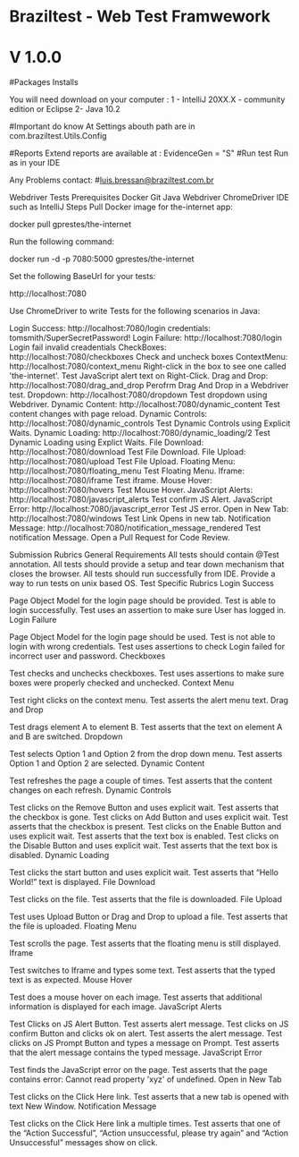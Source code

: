 # Braziltest - Web Test Framwework
# V 1.0.0

#Packages Installs
 
 You will need download on your computer :
  1 - IntelliJ 20XX.X - community edition or Eclipse
  2- Java 10.2
  
 #Important do know
 At Settings abouth path are in 
 com.braziltest.Utils.Config
 
 #Reports
   Extend reports are available at : EvidenceGen = "S"
 #Run test
 Run as in your IDE
 
 Any Problems contact:
 #luis.bressan@braziltest.com.br
 
 
 Webdriver Tests
 Prerequisites
 Docker
 Git
 Java
 Webdriver
 ChromeDriver
 IDE such as IntelliJ
 Steps
 Pull Docker image for the-internet app:
 
 docker pull gprestes/the-internet
 
 Run the following command:
 
 docker run -d -p 7080:5000 gprestes/the-internet
 
 Set the following BaseUrl for your tests:
 
 http://localhost:7080
 
 Use ChromeDriver to write Tests for the following scenarios in Java:
 
 Login Success: http://localhost:7080/login credentials: tomsmith/SuperSecretPassword!
 Login Failure: http://localhost:7080/login Login fail invalid creadentials
 CheckBoxes: http://localhost:7080/checkboxes Check and uncheck boxes
 ContextMenu: http://localhost:7080/context_menu Right-click in the box to see one called 'the-internet'. Test JavaScript alert text on Right-Click.
 Drag and Drop: http://localhost:7080/drag_and_drop Perofrm Drag And Drop in a Webdriver test.
 Dropdown: http://localhost:7080/dropdown Test dropdown using Webdriver.
 Dynamic Content: http://localhost:7080/dynamic_content Test content changes with page reload.
 Dynamic Controls: http://localhost:7080/dynamic_controls Test Dynamic Controls using Explicit Waits.
 Dynamic Loading: http://localhost:7080/dynamic_loading/2 Test Dynamic Loading using Explict Waits.
 File Download: http://localhost:7080/download Test File Download.
 File Upload: http://localhost:7080/upload Test File Upload.
 Floating Menu: http://localhost:7080/floating_menu Test Floating Menu.
 Iframe: http://localhost:7080/iframe Test iframe.
 Mouse Hover: http://localhost:7080/hovers Test Mouse Hover.
 JavaScript Alerts: http://localhost:7080/javascript_alerts Test confirm JS Alert.
 JavaScript Error: http://localhost:7080/javascript_error Test JS error.
 Open in New Tab: http://localhost:7080/windows Test Link Opens in new tab.
 Notification Message: http://localhost:7080/notification_message_rendered Test notification Message.
 Open a Pull Request for Code Review.
 
 Submission Rubrics
 General Requirements
 All tests should contain @Test annotation.
 All tests should provide a setup and tear down mechanism that closes the browser.
 All tests should run successfully from IDE. Provide a way to run tests on unix based OS.
 Test Specific Rubrics
 Login Success
 
 Page Object Model for the login page should be provided.
 Test is able to login successfully.
 Test uses an assertion to make sure User has logged in.
 Login Failure
 
 Page Object Model for the login page should be used.
 Test is not able to login with wrong credentials.
 Test uses assertions to check Login failed for incorrect user and password.
 Checkboxes
 
 Test checks and unchecks checkboxes.
 Test uses assertions to make sure boxes were properly checked and unchecked.
 Context Menu
 
 Test right clicks on the context menu.
 Test asserts the alert menu text.
 Drag and Drop
 
 Test drags element A to element B.
 Test asserts that the text on element A and B are switched.
 Dropdown
 
 Test selects Option 1 and Option 2 from the drop down menu.
 Test asserts Option 1 and Option 2 are selected.
 Dynamic Content
 
 Test refreshes the page a couple of times.
 Test asserts that the content changes on each refresh.
 Dynamic Controls
 
 Test clicks on the Remove Button and uses explicit wait.
 Test asserts that the checkbox is gone.
 Test clicks on Add Button and uses explicit wait.
 Test asserts that the checkbox is present.
 Test clicks on the Enable Button and uses explicit wait.
 Test asserts that the text box is enabled.
 Test clicks on the Disable Button and uses explicit wait.
 Test asserts that the text box is disabled.
 Dynamic Loading
 
 Test clicks the start button and uses explicit wait.
 Test asserts that “Hello World!” text is displayed.
 File Download
 
 Test clicks on the file.
 Test asserts that the file is downloaded.
 File Upload
 
 Test uses Upload Button or Drag and Drop to upload a file.
 Test asserts that the file is uploaded.
 Floating Menu
 
 Test scrolls the page.
 Test asserts that the floating menu is still displayed.
 Iframe
 
 Test switches to Iframe and types some text.
 Test asserts that the typed text is as expected.
 Mouse Hover
 
 Test does a mouse hover on each image.
 Test asserts that additional information is displayed for each image.
 JavaScript Alerts
 
 Test Clicks on JS Alert Button.
 Test asserts alert message.
 Test clicks on JS confirm Button and clicks ok on alert.
 Test asserts the alert message.
 Test clicks on JS Prompt Button and types a message on Prompt.
 Test asserts that the alert message contains the typed message.
 JavaScript Error
 
 Test finds the JavaScript error on the page.
 Test asserts that the page contains error: Cannot read property 'xyz' of undefined.
 Open in New Tab
 
 Test clicks on the Click Here link.
 Test asserts that a new tab is opened with text New Window.
 Notification Message
 
 Test clicks on the Click Here link a multiple times.
 Test asserts that one of the “Action Successful”, “Action unsuccessful, please try again” and “Action Unsuccessful” messages show on click.